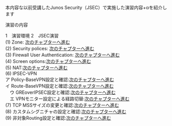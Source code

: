 本内容な以前受講したJunos Security（JSEC）で実施した演習内容+αを紹介します<br>

演習の内容 <br>

1　演習環境 <cr>
2　JSEC演習 <br>
(1) Zone: [次のチャプターへ進む](./Zone.md) <br>
(2) Security polices: [次のチャプターへ進む](./Security-policies.md) <br>
(3) Firewall User Authentication: [次のチャプターへ進む](./Firewall-User-Authentication.md)<br>
(4) Screen options:[次のチャプターへ進む](./Screen-options.md)<br>
(5) NAT:[次のチャプターへ進む](./NAT.md)<br>
(6) IPSEC-VPN<br>
  ア Policy-BaseVPN設定と確認:[次のチャプターへ進む](./Policy-BaseVPN.md)<br>
  イ Route-BaseVPN設定と確認:[次のチャプターへ進む](./Route-BaseVPN.md)<br>
　ウ GREoverIPSEC設定と確認:[次のチャプターへ進む](./GREoverIPsec.md)<br>
　エ VPNモニター設定による経路切替:[次のチャプターへ進む](./VPN-Monitor.md)<br>
(7) TCP MSSサイズの変更と確認:[次のチャプターへ進む](./VPN-Monitor.md)<br>
(8) カスタムシグニチャの設定と確認:[次のチャプターへ進む](./Custom-signature.md)<br>
(9) 非対象Routing設定と確認:[次のチャプターへ進む](./Asymmetric-Routing.md)<br>

